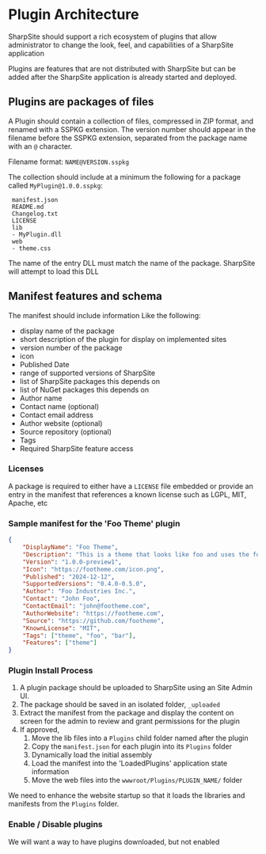 # Plugin Architecture

SharpSite should support a rich ecosystem of plugins that allow administrator to change the look, feel, and capabilities of a SharpSite application

Plugins are features that are not distributed with SharpSite but can be added after the SharpSite application is already started and deployed.


## Plugins are packages of files

A Plugin should contain a collection of files, compressed in ZIP format, and renamed with a SSPKG extension.  The version number should appear in the filename before the SSPKG extension, separated from the package name with an `@` character.

Filename format:  `NAME@VERSION.sspkg`

The collection should include at a minimum the following for a package called `MyPlugin@1.0.0.sspkg`:

```
 manifest.json
 README.md
 Changelog.txt
 LICENSE
 lib
 - MyPlugin.dll
 web
 - theme.css
```

The name of the entry DLL must match the name of the package.  SharpSite will attempt to load this DLL

## Manifest features and schema

The manifest should include information Like the following:

- display name of the package
- short description of the plugin for display on implemented sites
- version number of the package
- icon
- Published Date
- range of supported versions of SharpSite
- list of SharpSite packages this depends on
- list of NuGet packages this depends on
- Author name
- Contact name (optional)
- Contact email address
- Author website (optional)
- Source repository (optional)
- Tags
- Required SharpSite feature access

### Licenses

A package is required to either have a `LICENSE` file embedded or provide an entry in the manifest that references a known license such as LGPL, MIT, Apache, etc

### Sample manifest for the 'Foo Theme' plugin

```json
{ 
	"DisplayName": "Foo Theme",
	"Description": "This is a theme that looks like foo and uses the foo.css framework",
	"Version": "1.0.0-preview1",
	"Icon": "https://footheme.com/icon.png",
	"Published": "2024-12-12",
	"SupportedVersions": "0.4.0-0.5.0",
	"Author": "Foo Industries Inc.",
	"Contact": "John Foo",
	"ContactEmail": "john@footheme.com",
	"AuthorWebsite": "https://footheme.com",
	"Source": "https://github.com/footheme",
	"KnownLicense": "MIT",
	"Tags": ["theme", "foo", "bar"],
	"Features": ["theme"]
}
```

### Plugin Install Process

1. A plugin package should be uploaded to SharpSite using an Site Admin UI.  
2. The package should be saved in an isolated folder, `_uploaded`
3. Extract the manifest from the package and display the content on screen for the admin to review and grant permissions for the plugin
4. If approved, 
   1. Move the lib files into a `Plugins` child folder named after the plugin 
   2. Copy the `manifest.json` for each plugin into its `Plugins` folder
   3. Dynamically load the initial assembly 
   4. Load the manifest into the 'LoadedPlugins' application state information
   5. Move the web files into the `wwwroot/Plugins/PLUGIN_NAME/` folder

We need to enhance the website startup so that it loads the libraries and manifests from the `Plugins` folder.

### Enable / Disable plugins

We will want a way to have plugins downloaded, but not enabled